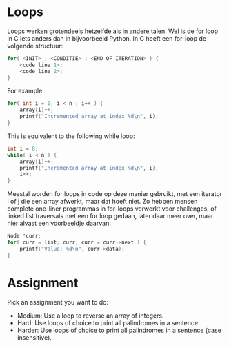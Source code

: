 
# Loops

Loops werken grotendeels hetzelfde als in andere talen.
Wel is de for loop in C iets anders dan in bijvoorbeeld Python.
In C heeft een for-loop de volgende structuur:

```c
for( <INIT> ; <CONDITIE> ; <END OF ITERATION> ) {
    <code line 1>;
    <code line 2>;
}
```

For example:

```c
for( int i = 0; i < n ; i++ ) {
    array[i]++;
    printf("Incremented array at index %d\n", i);
}
```

This is equivalent to the following while loop:

```c
int i = 0;
while( i < n ) {
    array[i]++;
    printf("Incremented array at index %d\n", i);
    i++;
}
```

Meestal worden for loops in code op deze manier gebruikt, met een iterator i of j die een array afwerkt, maar dat hoeft niet.
Zo hebben mensen complete one-liner programmas in for-loops verwerkt voor challenges, of linked list traversals met een for loop gedaan, later daar meer over, maar hier alvast een voorbeeldje daarvan:

```c
Node *curr;
for( curr = list; curr; curr = curr->next ) {
    printf("Value: %d\n", curr->data);
}
```

# Assignment

Pick an assignment you want to do:

- Medium: Use a loop to reverse an array of integers.
- Hard: Use loops of choice to print all palindromes in a sentence.
- Harder: Use loops of choice to print all palindromes in a sentence (case insensitive).


